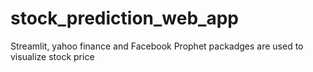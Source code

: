 # stock_prediction_web_app

Streamlit, yahoo finance and Facebook Prophet packadges are used to visualize stock price
